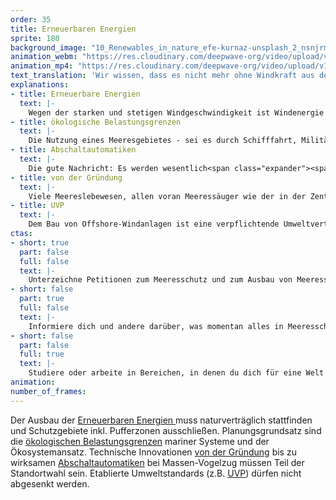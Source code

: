 ```yaml
---
order: 35
title: Erneuerbaren Energien
sprite: 180
background_image: "10_Renewables_in_nature_efe-kurnaz-unsplash_2_nsnjrm_pp5muj.jpg#4cd4ff"
animation_webm: "https://res.cloudinary.com/deepwave-org/video/upload/v1721822519/mo35_maal5b.webm"
animation_mp4: "https://res.cloudinary.com/deepwave-org/video/upload/v1721820952/mo35_oskick.mp4"
text_translation: 'Wir wissen, dass es nicht mehr ohne Windkraft aus den Meeren geht. Aber wenn wir schon 70 Gigawatt reinrammen wollen, müssen wir auf ein paar militärische Übungsmanöver, Fischereizonen und Ölbohrungen verzichten. Denn noch mehr als schon viel zu viel ist zu viel.'
explanations:
- title: Erneuerbare Energien
  text: |-
    Wegen der starken und stetigen Windgeschwindigkeit ist Windenergie die bei weitem häufigste Form der Energiegewinnung auf dem Meer – <span class="sidenote"><cite class="icon-link_external"><a href="https://www.spektrum.de/news/meeresenergie-strom-aus-dem-meer/1815419" target="_blank" rel="noopener">"Strom aus dem Meer" / Spektrum.de</a></cite><span>andere Formen</span></span> wie <span class="expander"><span class="trigger">Wasserkraft,</span><span class="info">Energie durch Fluss- und Meeresströmungen</span></span> <span class="expander"><span class="trigger">Wellenenergie,</span><span class="info">Energie der Wellen und des Seegangs an der Wasseroberfläche</span></span> <span class="expander"><span class="trigger">Gezeitenenergie,</span><span class="info">Energie der Wasserbewegung durch Ebbe und Flut</span></span> <span class="expander"><span class="trigger">osmotische Energie</span><span class="info">Energie durch die Unterschiede im Salzgehalt des Wassers</span></span> und <span class="expander"><span class="trigger">Wärmeenergie</span><span class="info">Energie durch die Temperaturunterschiede in den Meeresschichten</span></span> sind zwar stärker auf die See bezogen, weil sie Energie direkt aus der Bewegung oder den Eigenschaften des Wassers gewinnen, aber machen - noch - nur einen verschwindend geringen Teil der Stromerzeugung auf dem Meer aus.
- title: ökologische Belastungsgrenzen
  text: |-
    Die Nutzung eines Meeresgebietes - sei es durch Schifffahrt, Militär oder Sand- und Kiesabbau oder eben Offshore-Windparks – darf nur <span class="expander"><span class="trigger">innerhalb der ökologischen Tragfähigkeit eines Ökosystems</span><span class="info">will heißen: Auf eine Weise, die das betreffende Ökosystem nicht kaputt macht</span></span> erlaubt werden, das muss das Leitmotiv einer maritimen Raumordnung sein. Und das sagen nicht nur Meeresschützer:innen, das sagt auch die entsprechende <span class="sidenote"><cite class="icon-link_external"><a href="https://arc.net/l/quote/stmqmoap" target="_blank" rel="noopener">die Maritime Raumordnungsrichtlinie 2014/89/EU</a></cite><span>EU-Richtlinie</span></span>. Mit dem großen Flächenbedarf der <span class="sidenote"><cite class="icon-link_external"><a href="https://www.nabu.de/natur-und-landschaft/meere/offshore-windparks/28209.html" target="_blank" rel="noopener">"Naturverträgliche Energiewende auf See in Gefahr" / NABU</a></cite><span>geplanten erneuerbaren Energie</span></span> auf See und vor dem Hintergrund des ohnehin schon <span class="sidenote"><cite class="icon-link_external"><a href="https://www.bmuv.de/interview/der-meeresbeauftragte-der-bundesregierung-zum-zustand-von-nord-und-ostsee" target="_blank" rel="noopener">Der Meeresbeauftragte der Bundesregierung zum Zustand von Nord- und Ostsee / BMUV</a></cite><span>schlechten Zustands</span></span> von Nord- und Ostsee ist ein solches Leitmotiv wichtiger denn je. Die derzeitige <span class="sidenote"><cite class="icon-link_external"><a href="https://www.nabu.de/natur-und-landschaft/meere/meeresschutzgebiete/nord-und-ostsee/27787.html" target="_blank" rel="noopener">"Marine Raumordnung in Nord- und Ostsee" / NABU</a></cite><span>Meeresraumordnung</span></span> allerdings orientiert sich stattdessen vor allem an bereits bestehenden wirtschaftlichen Nutzungen und der mangelnden Chuzpe, den Nutznießern dieser Nutzungen ein kleines bisschen <span class="expander"><span class="trigger">Einschränkung abzuringen. </span><span class="info">wie eine Raumordnung mit Ökosystem-Ansatz aussehen könnte, zeigt der NABU in einer <a href="https://www.nabu.de/natur-und-landschaft/meere/offshore-windparks/33162.html" target="_blank">Studie</a> von 2023</span></span>
- title: Abschaltautomatiken
  text: |-
    Die gute Nachricht: Es werden wesentlich<span class="expander"><span class="trigger"> weniger Vögel von Windrädern geschreddert als gemeinhin kolportiert. </span><span class="info">Die Zahlen schwanken, weil schwer zu schätzen, aber sowohl die <a href="https://www.bmwk.de/Redaktion/DE/FAQ/Windenergie/faq-windenergie" target="_blank">Bundesregierung</a> als auch der <a href="https://www.nabu.de/tiere-und-pflanzen/voegel/gefaehrdungen/24661.html" target="_blank">NABU</a> sprechen von bis zu 100.000, also 3-4 pro Anlage pro Jahr – vs. mindestens 20 Millionen Vögel, die in Deutschland im Jahr von Katzen gefressen werden und ca. 100 Millionen, die gegen Glasscheiben fliegen</span></span>Die schlechte: Wenn Vögel klug genug sind, einen <span class="sidenote"><cite class="icon-link_external"><a href="https://www.nabu.de/umwelt-und-ressourcen/energie/erneuerbare-energien-energiewende/windenergie/31709.html" target="_blank" rel="noopener">"Wie reagieren Seevögel auf Offshore-Windparks?" / NABU</a></cite><span>Bogen</span></span> um riesige Windparks auf See zu machen, ist damit leider auch nicht alles in Butter, denn das bedeutet für heimische Arten Vertreibung aus ihren Habitaten, für Zugvögel einen zusätzlichen Ressourcenverbrauch, den sie sich oftmals nicht leisten können. Diese Probleme ließen sich abmildern: Indem man zu Vogelzugzeiten die betreffenden Turbinen anhält – oder gar zu <span class="sidenote"><cite class="icon-link_external"><a href="https://www.e3-identiflight.de/funktionsweise/" target="_blank" rel="noopener">das Vogelerkennungssystem „IdentiFlight“</a></cite><span>technologischen Lösungen</span></span> greift, die einzelne, besonders gefährdete Vögel identifizieren und bei Kollisionskurs das Windrad automatisch stoppen können.
- title: von der Gründung
  text: |-
    Viele Meereslebewesen, allen voran Meeressäuger wie der in der Zentralen Ostsee vom Aussterben bedrohte Schweinswal, orientieren sich über akustische Signale. Diese Lebewesen leiden massiv unter Lärm, mit teilweise im Wortsinne fatalen Folgen. Der Lärm, mit dem Pfeiler für ein Windrad mit mehreren tausend Schlägen eines hydraulischen Hammers in den Meeresboden gerammt werden, und das oftmals für Dutzende Turbinen, ist infernalisch. Und: Ist so ein Windpark einmal fertiggestellt, bleibt der Serviceverkehr, der über viele Jahre mit großer Geschwindigkeit (und entsprechender Lautstärke) zwischen den Windrädern und der Küste hin- und herrauscht, nicht selten durch Naturschutzgebiete. Es gibt derzeit keine Möglichkeit, diesen Lärm ganz zu verhindern. Aber durchaus einige, ihn deutlich zu vermindern: Konsequente Geschwindigkeits- und Frequenzbegrenzungen sowie möglichst schonende Routen für die Service-Schiffe, Blasenschleier und Hüllrohre für die Baustellen.
- title: UVP
  text: |-
    Dem Bau von Offshore-Windanlagen ist eine verpflichtende Umweltverträglichkeitsprüfung (UVP) vorgeschaltet, in der nachgewiesen werden muss, dass der geplante Standort <span class="expander"><span class="trigger">geeignet ist. </span><span class="info">mit anderen Worten:der angerichtete ökologische Schaden in einem vertretbaren Verhältnis zum gesamtgesellschaftlichen Interesse am Erfolg der Energiewende steht</span></span>Um den Ausbau von Offshore-Windkraft wie von der EU gefordert zu <span class="expander"><span class="trigger">beschleunigen, </span><span class="info">sinnvoll, weil die Zeit echt knapp ist</span></span>will das BMWK nun die individuelle UVP durch sogenannte strategische Umweltprüfungen (SUP) ersetzen, für ganze Gebiete <span class="expander"><span class="trigger">anstatt für spezifische Standorte. </span><span class="info">nicht sinnvoll, weil die Verwundbarkeit und Schutzbedürftigkeit von Habitaten sich innerhalb von Meeresgebieten stark unterscheiden</span></span>Machen wir uns nix vor, es herrscht nicht immer Friede Freude Eierkuchen zwischen Klimaschutz und Umweltschutz Man wird also hellhörig, wenn Umweltschutzorganisationen und Betreiber von Offshore-Windkraftanlagen sich <span class="sidenote"><cite class="icon-link_external"><a href="https://energiewinde.orsted.de/klimawandel-umwelt/umweltvertraeglichkeitspruefung-offshore-wind-streit-um-abschaffung" target="_blank" rel="noopener">"Gründlich ist schneller" / Ørsted EnergieWinde</a></cite><span>geschlossen </span></span>gegen diese Neuregelung stellen: Wir NGOs wollen die UVP, weil wir <span class="expander"><span class="trigger">die Meere schützen wollen,</span><span class="info">aber auch sehen, dass es ohne Windenergie auf See eher schwierig werden wird mit der Zukunft - solange, bis wir bessere Ideen haben, wie zum Beispiel die Gezeiten- oder Wellenenergie zu nutzen</span></span> die Betreiber wollen die UVP um der <span class="expander"><span class="trigger">Planungssicherheit willen. </span><span class="info">und womöglich, weil auch unter Windenergie-Betreibern sich der eine oder die andere für die Meere interessiert</span></span>Beide sind sich einig: Mit der Neuregelung wird nichts beschleunigt. Denn nicht die UVP steht im Weg, sondern - Überraschung: der schleppende Netzausbau. Aber das ist wieder noch eine andere Geschichte.
ctas:
- short: true
  part: false
  full: false
  text: |-
    Unterzeichne Petitionen zum Meeresschutz und zum Ausbau von Meeresschutzgebieten <a href="https://only.one/act/30x30" target="_blank">MPA’s), zum Beispiel diese (hier</a>.
- short: false
  part: true
  full: false
  text: |-
    Informiere dich und andere darüber, was momentan alles in Meeresschutzgebieten erlaubt ist, zum Beispiel <a href="https://www.bund.net/meere/meerespolitik/meeresschutzgebiete/." target="_blank">hier</a>
- short: false
  part: false
  full: true
  text: |-
    Studiere oder arbeite in Bereichen, in denen du dich für eine Welt einsetzen kannst, die Klimaschutz nicht auf Kosten der Meere macht.
animation:
number_of_frames:
---
```

Der Ausbau der [Erneuerbaren Energien ](# "Erneuerbare Energien")muss naturverträglich stattfinden und Schutzgebiete inkl. Pufferzonen ausschließen. Planungsgrundsatz sind die [ökologischen Belastungsgrenzen](# "ökologische Belastungsgrenzen") mariner Systeme und der Ökosystemansatz. Technische Innovationen [von der Gründung](# "von der Gründung") bis zu wirksamen [Abschaltautomatiken](# "Abschaltautomatiken") bei Massen-Vogelzug müssen Teil der Standortwahl sein. Etablierte Umweltstandards (z.B. [UVP](# "UVP")) dürfen nicht abgesenkt werden.